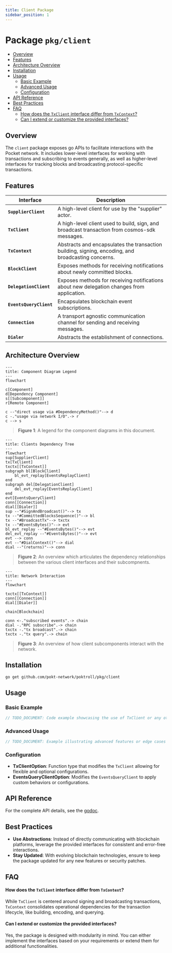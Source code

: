 ```yaml
---
title: Client Package
sidebar_position: 1
---
```


# Package `pkg/client` <!-- omit in toc -->

- [Overview](#overview)
- [Features](#features)
- [Architecture Overview](#architecture-overview)
- [Installation](#installation)
- [Usage](#usage)
  - [Basic Example](#basic-example)
  - [Advanced Usage](#advanced-usage)
  - [Configuration](#configuration)
- [API Reference](#api-reference)
- [Best Practices](#best-practices)
- [FAQ](#faq)
  - [How does the `TxClient` interface differ from `TxContext`?](#how-does-the-txclient-interface-differ-from-txcontext)
  - [Can I extend or customize the provided interfaces?](#can-i-extend-or-customize-the-provided-interfaces)

## Overview

The `client` package exposes go APIs to facilitate interactions with the Pocket network.
It includes lower-level interfaces for working with transactions and subscribing to events generally, as well as higher-level interfaces for tracking blocks and broadcasting protocol-specific transactions.

## Features

| Interface               | Description                                                                                        |
| ----------------------- | -------------------------------------------------------------------------------------------------- |
| **`SupplierClient`**    | A high-level client for use by the "supplier" actor.                                               |
| **`TxClient`**          | A high-level client used to build, sign, and broadcast transaction from cosmos-sdk messages.       |
| **`TxContext`**         | Abstracts and encapsulates the transaction building, signing, encoding, and broadcasting concerns. |
| **`BlockClient`**       | Exposes methods for receiving notifications about newly committed blocks.                          |
| **`DelegationClient`**  | Exposes methods for receiving notifications about new delegation changes from application.         |
| **`EventsQueryClient`** | Encapsulates blockchain event subscriptions.                                                       |
| **`Connection`**        | A transport agnostic communication channel for sending and receiving messages.                     |
| **`Dialer`**            | Abstracts the establishment of connections.                                                        |

## Architecture Overview

```mermaid
---
title: Component Diagram Legend
---
flowchart

c[Component]
d[Dependency Component]
s[[Subcomponent]]
r[Remote Component]

c --"direct usage via #DependencyMethod()"--> d
c -."usage via network I/O".-> r
c --> s
```

> **Figure 1**: A legend for the component diagrams in this document.

```mermaid
---
title: Clients Dependency Tree
---
flowchart
sup[SupplierClient]
tx[TxClient]
txctx[[TxContext]]
subgraph bl[BlockClient]
    bl_evt_replay[EventsReplayClient]
end
subgraph del[DelegationClient]
    del_evt_replay[EventsReplayClient]
end
evt[EventsQueryClient]
conn[[Connection]]
dial[[Dialer]]
sup --"#SignAndBroadcast()"--> tx
tx --"#CommittedBlocksSequence()"--> bl
tx --"#BroadcastTx"--> txctx
tx --"#EventsBytes()"--> evt
bl_evt_replay --"#EventsBytes()"--> evt
del_evt_replay --"#EventsBytes()"--> evt
evt --> conn
evt --"#DialContext()"--> dial
dial --"(returns)"--> conn
```

> **Figure 2**: An overview which articulates the dependency relationships between the various client interfaces and their subcompnents.

```mermaid
---
title: Network Interaction
---
flowchart

txctx[[TxContext]]
conn[[Connection]]
dial[[Dialer]]

chain[Blockchain]

conn <-."subscribed events".-> chain
dial -."RPC subscribe".-> chain
txctx -."tx broadcast".-> chain
txctx -."tx query".-> chain
```

> **Figure 3**: An overview of how client subcomponents interact with the network.

## Installation

```bash
go get github.com/pokt-network/poktroll/pkg/client
```

## Usage

### Basic Example

```go
// TODO_DOCUMENT: Code example showcasing the use of TxClient or any other primary interface.
```

### Advanced Usage

```go
// TODO_DOCUMENT: Example illustrating advanced features or edge cases of the package.
```

### Configuration

- **TxClientOption**: Function type that modifies the `TxClient` allowing for flexible and optional configurations.
- **EventsQueryClientOption**: Modifies the `EventsQueryClient` to apply custom behaviors or configurations.

## API Reference

For the complete API details, see the [godoc](https://pkg.go.dev/github.com/pokt-network/poktroll/pkg/client).

## Best Practices

- **Use Abstractions**: Instead of directly communicating with blockchain platforms, leverage the provided interfaces for consistent and error-free interactions.
- **Stay Updated**: With evolving blockchain technologies, ensure to keep the package updated for any new features or security patches.

## FAQ

#### How does the `TxClient` interface differ from `TxContext`?

While `TxClient` is centered around signing and broadcasting transactions, `TxContext` consolidates operational dependencies for the transaction lifecycle, like building, encoding, and querying.

#### Can I extend or customize the provided interfaces?

Yes, the package is designed with modularity in mind. You can either implement the interfaces based on your requirements or extend them for additional functionalities.
